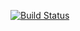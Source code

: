 [![Build Status](https://travis-ci.org/kemsta/go-easyrsa.svg?branch=master)](https://travis-ci.org/kemsta/go-easyrsa)
